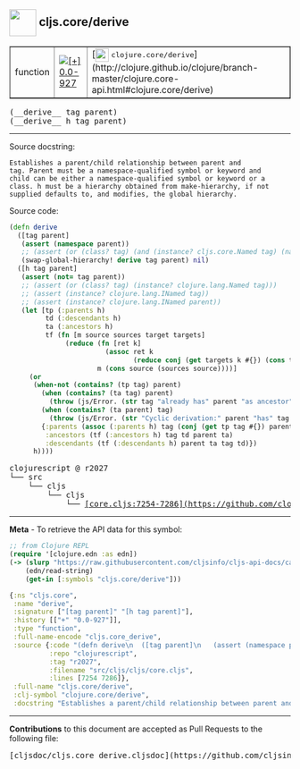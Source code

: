 ## <img width="48px" valign="middle" src="http://i.imgur.com/Hi20huC.png"> cljs.core/derive

 <table border="1">
<tr>

<td>function</td>
<td><a href="https://github.com/cljsinfo/cljs-api-docs/tree/0.0-927"><img valign="middle" alt="[+] 0.0-927" src="https://img.shields.io/badge/+-0.0--927-lightgrey.svg"></a> </td>
<td>
[<img height="24px" valign="middle" src="http://i.imgur.com/1GjPKvB.png"> <samp>clojure.core/derive</samp>](http://clojure.github.io/clojure/branch-master/clojure.core-api.html#clojure.core/derive)
</td>
</tr>
</table>

 <samp>
(__derive__ tag parent)<br>
</samp>
 <samp>
(__derive__ h tag parent)<br>
</samp>

---




Source docstring:

```
Establishes a parent/child relationship between parent and
tag. Parent must be a namespace-qualified symbol or keyword and
child can be either a namespace-qualified symbol or keyword or a
class. h must be a hierarchy obtained from make-hierarchy, if not
supplied defaults to, and modifies, the global hierarchy.
```

Source code:

```clj
(defn derive
  ([tag parent]
   (assert (namespace parent))
   ;; (assert (or (class? tag) (and (instance? cljs.core.Named tag) (namespace tag))))
   (swap-global-hierarchy! derive tag parent) nil)
  ([h tag parent]
   (assert (not= tag parent))
   ;; (assert (or (class? tag) (instance? clojure.lang.Named tag)))
   ;; (assert (instance? clojure.lang.INamed tag))
   ;; (assert (instance? clojure.lang.INamed parent))
   (let [tp (:parents h)
         td (:descendants h)
         ta (:ancestors h)
         tf (fn [m source sources target targets]
              (reduce (fn [ret k]
                        (assoc ret k
                               (reduce conj (get targets k #{}) (cons target (targets target)))))
                      m (cons source (sources source))))]
     (or
      (when-not (contains? (tp tag) parent)
        (when (contains? (ta tag) parent)
          (throw (js/Error. (str tag "already has" parent "as ancestor"))))
        (when (contains? (ta parent) tag)
          (throw (js/Error. (str "Cyclic derivation:" parent "has" tag "as ancestor"))))
        {:parents (assoc (:parents h) tag (conj (get tp tag #{}) parent))
         :ancestors (tf (:ancestors h) tag td parent ta)
         :descendants (tf (:descendants h) parent ta tag td)})
      h))))
```

 <pre>
clojurescript @ r2027
└── src
    └── cljs
        └── cljs
            └── <ins>[core.cljs:7254-7286](https://github.com/clojure/clojurescript/blob/r2027/src/cljs/cljs/core.cljs#L7254-L7286)</ins>
</pre>


---

__Meta__ - To retrieve the API data for this symbol:

```clj
;; from Clojure REPL
(require '[clojure.edn :as edn])
(-> (slurp "https://raw.githubusercontent.com/cljsinfo/cljs-api-docs/catalog/cljs-api.edn")
    (edn/read-string)
    (get-in [:symbols "cljs.core/derive"]))
```

```clj
{:ns "cljs.core",
 :name "derive",
 :signature ["[tag parent]" "[h tag parent]"],
 :history [["+" "0.0-927"]],
 :type "function",
 :full-name-encode "cljs.core_derive",
 :source {:code "(defn derive\n  ([tag parent]\n   (assert (namespace parent))\n   ;; (assert (or (class? tag) (and (instance? cljs.core.Named tag) (namespace tag))))\n   (swap-global-hierarchy! derive tag parent) nil)\n  ([h tag parent]\n   (assert (not= tag parent))\n   ;; (assert (or (class? tag) (instance? clojure.lang.Named tag)))\n   ;; (assert (instance? clojure.lang.INamed tag))\n   ;; (assert (instance? clojure.lang.INamed parent))\n   (let [tp (:parents h)\n         td (:descendants h)\n         ta (:ancestors h)\n         tf (fn [m source sources target targets]\n              (reduce (fn [ret k]\n                        (assoc ret k\n                               (reduce conj (get targets k #{}) (cons target (targets target)))))\n                      m (cons source (sources source))))]\n     (or\n      (when-not (contains? (tp tag) parent)\n        (when (contains? (ta tag) parent)\n          (throw (js/Error. (str tag \"already has\" parent \"as ancestor\"))))\n        (when (contains? (ta parent) tag)\n          (throw (js/Error. (str \"Cyclic derivation:\" parent \"has\" tag \"as ancestor\"))))\n        {:parents (assoc (:parents h) tag (conj (get tp tag #{}) parent))\n         :ancestors (tf (:ancestors h) tag td parent ta)\n         :descendants (tf (:descendants h) parent ta tag td)})\n      h))))",
          :repo "clojurescript",
          :tag "r2027",
          :filename "src/cljs/cljs/core.cljs",
          :lines [7254 7286]},
 :full-name "cljs.core/derive",
 :clj-symbol "clojure.core/derive",
 :docstring "Establishes a parent/child relationship between parent and\ntag. Parent must be a namespace-qualified symbol or keyword and\nchild can be either a namespace-qualified symbol or keyword or a\nclass. h must be a hierarchy obtained from make-hierarchy, if not\nsupplied defaults to, and modifies, the global hierarchy."}

```

---

__Contributions__ to this document are accepted as Pull Requests to the following file:

 <pre>
[cljsdoc/cljs.core_derive.cljsdoc](https://github.com/cljsinfo/cljs-api-docs/blob/master/cljsdoc/cljs.core_derive.cljsdoc)
</pre>

